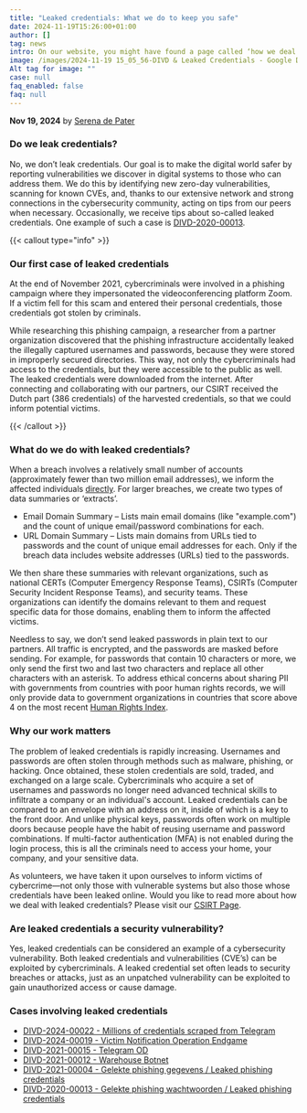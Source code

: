```yaml
---
title: "Leaked credentials: What we do to keep you safe"
date: 2024-11-19T15:26:00+01:00
author: []
tag: news
intro: On our website, you might have found a page called ‘how we deal with leaked credentials’ or spotted the case ‘DIVD-2020-00013 Leaked phishing credentials’. Does this mean that our volunteers send out phishing emails and leak the obtained credentials of innocent victims? Of course not!
image: /images/2024-11-19 15_05_56-DIVD & Leaked Credentials - Google Docs.png
Alt tag for image: ""
case: null
faq_enabled: false
faq: null
---
```

**Nov 19, 2024** by [Serena de Pater](https://www.divd.nl/who-we-are/team/people/serena-de-pater/)

### Do we leak credentials?

No, we don’t leak credentials. Our goal is to make the digital world safer by reporting vulnerabilities we discover in digital systems to those who can address them. We do this by identifying new zero-day vulnerabilities, scanning for known CVEs, and, thanks to our extensive network and strong connections in the cybersecurity community, acting on tips from our peers when necessary. Occasionally, we receive tips about so-called leaked credentials. One example of such a case is [DIVD-2020-00013](https://csirt.divd.nl/cases/DIVD-2020-00013/). 

{{< callout type="info" >}}

### Our first case of leaked credentials

At the end of November 2021, cybercriminals were involved in a phishing campaign where they impersonated the videoconferencing platform Zoom. If a victim fell for this scam and entered their personal credentials, those credentials got stolen by criminals. 

While researching this phishing campaign, a researcher from a partner organization discovered that the phishing infrastructure accidentally leaked the illegally captured usernames and passwords, because they were stored in improperly secured directories. This way, not only the cybercriminals had access to the credentials, but they were accessible to the public as well. The leaked credentials were downloaded from the internet. After connecting and collaborating with our partners, our CSIRT received the Dutch part (386 credentials) of the harvested credentials, so that we could inform potential victims. 

{{< /callout >}}

### What do we do with leaked credentials?

When a breach involves a relatively small number of accounts (approximately fewer than two million email addresses), we inform the affected individuals [directly](https://www.divd.nl/warningemail/). For larger breaches, we create two types of data summaries or ‘extracts’.

- Email Domain Summary – Lists main email domains (like "example.com") and the count of unique email/password combinations for each.
- URL Domain Summary – Lists main domains from URLs tied to passwords and the count of unique email addresses for each. Only if the breach data includes website addresses (URLs) tied to the passwords.

We then share these summaries with relevant organizations, such as national CERTs (Computer Emergency Response Teams), CSIRTs (Computer Security Incident Response Teams), and security teams. These organizations can identify the domains relevant to them and request specific data for those domains, enabling them to inform the affected victims.

Needless to say, we don’t send leaked passwords in plain text to our partners. All traffic is encrypted, and the passwords are masked before sending. For example, for passwords that contain 10 characters or more, we only send the first two and last two characters and replace all other characters with an asterisk. To address ethical concerns about sharing PII with governments from countries with poor human rights records, we will only provide data to government organizations in countries that score above 4 on the most recent [Human Rights Index](https://ourworldindata.org/grapher/human-rights-index-vdem).

### Why our work matters

The problem of leaked credentials is rapidly increasing. Usernames and passwords are often stolen through methods such as malware, phishing, or hacking. Once obtained, these stolen credentials are sold, traded, and exchanged on a large scale. Cybercriminals who acquire a set of usernames and passwords no longer need advanced technical skills to infiltrate a company or an individual's account. Leaked credentials can be compared to an envelope with an address on it, inside of which is a key to the front door. And unlike physical keys, passwords often work on multiple doors because people have the habit of reusing username and password combinations. If multi-factor authentication (MFA) is not enabled during the login process, this is all the criminals need to access your home, your company, and your sensitive data.

As volunteers, we have taken it upon ourselves to inform victims of cybercrime—not only those with vulnerable systems but also those whose credentials have been leaked online. Would you like to read more about how we deal with leaked credentials? Please visit our [CSIRT Page](https://csirt.divd.nl/credentials/). 

### Are leaked credentials a security vulnerability?

Yes, leaked credentials can be considered an example of a cybersecurity vulnerability. Both leaked credentials and vulnerabilities (CVE’s) can be exploited by cybercriminals. A leaked credential set often leads to security breaches or attacks, just as an unpatched vulnerability can be exploited to gain unauthorized access or cause damage.

### Cases involving leaked credentials

- [DIVD-2024-00022 - Millions of credentials scraped from Telegram](https://csirt.divd.nl/cases/DIVD-2024-00022/)
- [DIVD-2024-00019 - Victim Notification Operation Endgame](https://csirt.divd.nl/cases/DIVD-2024-00019/)
- [DIVD-2021-00015 - Telegram OD](https://csirt.divd.nl/cases/DIVD-2021-00015/)
- [DIVD-2021-00012 - Warehouse Botnet](https://csirt.divd.nl/cases/DIVD-2021-00012/)
- [DIVD-2021-00004 - Gelekte phishing gegevens / Leaked phishing credentials](https://csirt.divd.nl/cases/DIVD-2021-00004/)
- [DIVD-2020-00013 - Gelekte phishing wachtwoorden / Leaked phishing credentials](https://csirt.divd.nl/cases/DIVD-2020-00013/)
